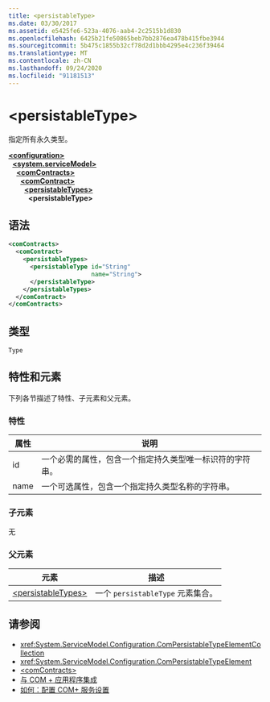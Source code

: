 ```yaml
---
title: <persistableType>
ms.date: 03/30/2017
ms.assetid: e5425fe6-523a-4076-aab4-2c2515b1d830
ms.openlocfilehash: 6425b21fe50865beb7bb2876ea478b415fbe3944
ms.sourcegitcommit: 5b475c1855b32cf78d2d1bbb4295e4c236f39464
ms.translationtype: MT
ms.contentlocale: zh-CN
ms.lasthandoff: 09/24/2020
ms.locfileid: "91181513"
---
```

# \<persistableType>

指定所有永久类型。  
  
[**\<configuration>**](../configuration-element.md)\
&nbsp;&nbsp;[**\<system.serviceModel>**](system-servicemodel.md)\
&nbsp;&nbsp;&nbsp;&nbsp;[**\<comContracts>**](comcontracts.md)\
&nbsp;&nbsp;&nbsp;&nbsp;&nbsp;&nbsp;[**\<comContract>**](comcontract.md)\
&nbsp;&nbsp;&nbsp;&nbsp;&nbsp;&nbsp;&nbsp;&nbsp;[**\<persistableTypes>**](persistabletypes.md)\
&nbsp;&nbsp;&nbsp;&nbsp;&nbsp;&nbsp;&nbsp;&nbsp;&nbsp;&nbsp;**\<persistableType>**  
  
## <a name="syntax"></a>语法  
  
```xml  
<comContracts>
  <comContract>
    <persistableTypes>
      <persistableType id="String"
                       name="String">
      </persistableType>
    </persistableTypes>
  </comContract>
</comContracts>
```  
  
## <a name="type"></a>类型  

 `Type`  
  
## <a name="attributes-and-elements"></a>特性和元素  

 下列各节描述了特性、子元素和父元素。  
  
### <a name="attributes"></a>特性  
  
|属性|说明|  
|---------------|-----------------|  
|id|一个必需的属性，包含一个指定持久类型唯一标识符的字符串。|  
|name|一个可选属性，包含一个指定持久类型名称的字符串。|  
  
### <a name="child-elements"></a>子元素  

 无  
  
### <a name="parent-elements"></a>父元素  
  
|元素|描述|  
|-------------|-----------------|  
|[\<persistableTypes>](persistabletypes.md)|一个 `persistableType` 元素集合。|  
  
## <a name="see-also"></a>请参阅

- <xref:System.ServiceModel.Configuration.ComPersistableTypeElementCollection>
- <xref:System.ServiceModel.Configuration.ComPersistableTypeElement>
- [\<comContracts>](comcontracts.md)
- [与 COM + 应用程序集成](../../../wcf/feature-details/integrating-with-com-plus-applications.md)
- [如何：配置 COM+ 服务设置](../../../wcf/feature-details/how-to-configure-com-service-settings.md)
